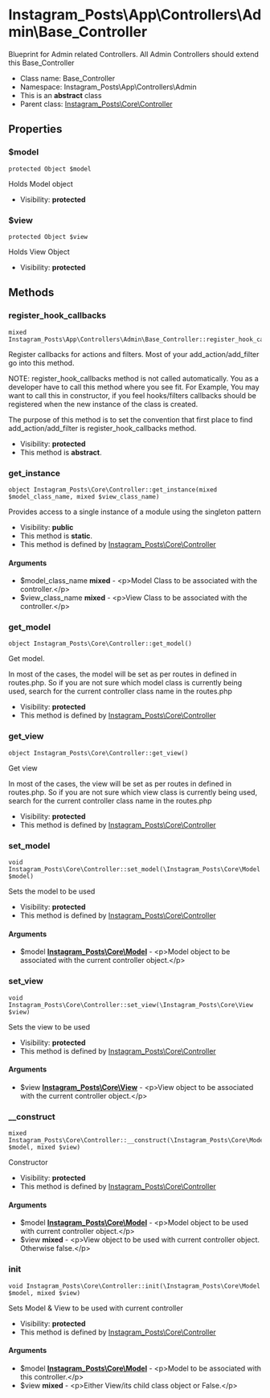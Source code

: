 Instagram_Posts\App\Controllers\Admin\Base_Controller
===============

Blueprint for Admin related Controllers. All Admin Controllers should extend this Base_Controller




* Class name: Base_Controller
* Namespace: Instagram_Posts\App\Controllers\Admin
* This is an **abstract** class
* Parent class: [Instagram_Posts\Core\Controller](Instagram_Posts-Core-Controller.md)





Properties
----------


### $model

    protected Object $model

Holds Model object



* Visibility: **protected**


### $view

    protected Object $view

Holds View Object



* Visibility: **protected**


Methods
-------


### register_hook_callbacks

    mixed Instagram_Posts\App\Controllers\Admin\Base_Controller::register_hook_callbacks()

Register callbacks for actions and filters. Most of your add_action/add_filter
go into this method.

NOTE: register_hook_callbacks method is not called automatically. You
as a developer have to call this method where you see fit. For Example,
You may want to call this in constructor, if you feel hooks/filters
callbacks should be registered when the new instance of the class
is created.

The purpose of this method is to set the convention that first place to
find add_action/add_filter is register_hook_callbacks method.

* Visibility: **protected**
* This method is **abstract**.




### get_instance

    object Instagram_Posts\Core\Controller::get_instance(mixed $model_class_name, mixed $view_class_name)

Provides access to a single instance of a module using the singleton pattern



* Visibility: **public**
* This method is **static**.
* This method is defined by [Instagram_Posts\Core\Controller](Instagram_Posts-Core-Controller.md)


#### Arguments
* $model_class_name **mixed** - &lt;p&gt;Model Class to be associated with the controller.&lt;/p&gt;
* $view_class_name **mixed** - &lt;p&gt;View Class to be associated with the controller.&lt;/p&gt;



### get_model

    object Instagram_Posts\Core\Controller::get_model()

Get model.

In most of the cases, the model will be set as per routes in defined in routes.php.
So if you are not sure which model class is currently being used, search for the
current controller class name in the routes.php

* Visibility: **protected**
* This method is defined by [Instagram_Posts\Core\Controller](Instagram_Posts-Core-Controller.md)




### get_view

    object Instagram_Posts\Core\Controller::get_view()

Get view

In most of the cases, the view will be set as per routes in defined in routes.php.
So if you are not sure which view class is currently being used, search for the
current controller class name in the routes.php

* Visibility: **protected**
* This method is defined by [Instagram_Posts\Core\Controller](Instagram_Posts-Core-Controller.md)




### set_model

    void Instagram_Posts\Core\Controller::set_model(\Instagram_Posts\Core\Model $model)

Sets the model to be used



* Visibility: **protected**
* This method is defined by [Instagram_Posts\Core\Controller](Instagram_Posts-Core-Controller.md)


#### Arguments
* $model **[Instagram_Posts\Core\Model](Instagram_Posts-Core-Model.md)** - &lt;p&gt;Model object to be associated with the current controller object.&lt;/p&gt;



### set_view

    void Instagram_Posts\Core\Controller::set_view(\Instagram_Posts\Core\View $view)

Sets the view to be used



* Visibility: **protected**
* This method is defined by [Instagram_Posts\Core\Controller](Instagram_Posts-Core-Controller.md)


#### Arguments
* $view **[Instagram_Posts\Core\View](Instagram_Posts-Core-View.md)** - &lt;p&gt;View object to be associated with the current controller object.&lt;/p&gt;



### __construct

    mixed Instagram_Posts\Core\Controller::__construct(\Instagram_Posts\Core\Model $model, mixed $view)

Constructor



* Visibility: **protected**
* This method is defined by [Instagram_Posts\Core\Controller](Instagram_Posts-Core-Controller.md)


#### Arguments
* $model **[Instagram_Posts\Core\Model](Instagram_Posts-Core-Model.md)** - &lt;p&gt;Model object to be used with current controller object.&lt;/p&gt;
* $view **mixed** - &lt;p&gt;View object to be used with current controller object. Otherwise false.&lt;/p&gt;



### init

    void Instagram_Posts\Core\Controller::init(\Instagram_Posts\Core\Model $model, mixed $view)

Sets Model & View to be used with current controller



* Visibility: **protected**
* This method is defined by [Instagram_Posts\Core\Controller](Instagram_Posts-Core-Controller.md)


#### Arguments
* $model **[Instagram_Posts\Core\Model](Instagram_Posts-Core-Model.md)** - &lt;p&gt;Model to be associated with this controller.&lt;/p&gt;
* $view **mixed** - &lt;p&gt;Either View/its child class object or False.&lt;/p&gt;


